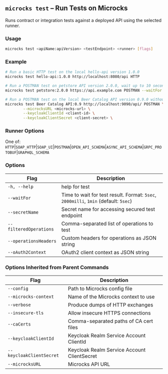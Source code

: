 ## `microcks test` – Run Tests on Microcks
Runs contract or integration tests against a deployed API using the selected runner.

### Usage
```bash
microcks test <apiName:apiVersion> <testEndpoint> <runner> [flags]
```

### Example
```bash
# Run a basic HTTP test on the local hello-api version 1.0.0
microcks test hello-api:1.0.0 http://localhost:8080/api HTTP

# Run a POSTMAN test on petstore API version 2.0.0, wait up to 10 seconds for completion
microcks test petstore:2.0.0 https://api.example.com POSTMAN --waitFor 10sec

# Run a POSTMAN test on the local Beer Catalog API version 0.9.0 without logining to microcks
microcks test Beer Catalog API:0.9 http://localhost:9090/api/ POSTMAN \
        --microcksURL <microcks-url> \
        --keycloakClientId <client-id> \
        --keycloakClientSecret <client-secret> \
```

### Runner Options
One of:
`HTTP`|`SOAP_HTTP`|`SOAP_UI`|`POSTMAN`|`OPEN_API_SCHEMA`|`ASYNC_API_SCHEMA`|`GRPC_PROTOBUF`|`GRAPHQL_SCHEMA`

### Options
| Flag                   | Description                                                                         |
| ---------------------- | ----------------------------------------------------------------------------------- |
| `-h, --help`           | help for test                                                                       |
| `--waitFor`            | Time to wait for test result. Format: `5sec`, `2000milli`, `1min` (default: `5sec`) |
| `--secretName`         | Secret name for accessing secured test endpoint                                     |
| `--filteredOperations` | Comma-separated list of operations to test                                          |
| `--operationsHeaders`  | Custom headers for operations as JSON string                                        |
| `--oAuth2Context`      | OAuth2 client context as JSON string                                                |


### Options Inherited from Parent Commands
| Flag                     | Description                                 |
| ------------------------ | ------------------------------------------- |
| `--config`               | Path to Microcks config file                |
| `--microcks-context`     | Name of the Microcks context to use         |
| `--verbose`              | Produce dumps of HTTP exchanges             |
| `--insecure-tls`         | Allow insecure HTTPS connections            |
| `--caCerts`              | Comma-separated paths of CA cert files      |
| `--keycloakClientId`     | Keycloak Realm Service Account ClientId     |
| `--keycloakClientSecret` | Keycloak Realm Service Account ClientSecret |
| `--microcksURL`          | Microcks API URL                            |
